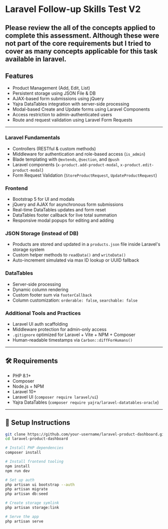 # Laravel Follow-up Skills Test V2

Please review the all of the concepts applied to complete this assessment. Although these were not part of the core requirements but I tried to cover as many concepts applicable for this task available in laravel.
---

## Features

- Product Management (Add, Edit, List)
- Persistent storage using JSON File & DB
- AJAX-based form submissions using jQuery
- Yajra DataTables integration with server-side processing
- Modal-based Create and Update forms using Laravel Components
- Access restriction to admin-authenticated users
- Route and request validation using Laravel Form Requests

---

### Laravel Fundamentals
- Controllers (RESTful & custom methods)
- Middleware for authentication and role-based access (`is_admin`)
- Blade templating with `@extends`, `@section`, and `@push`
- Laravel components (`x-product.add-product-modal`, `x-product.edit-product-modal`)
- Form Request Validation (`StoreProductRequest`, `UpdateProductRequest`)

### Frontend
- Bootstrap 5 for UI and modals
- jQuery and AJAX for asynchronous form submissions
- Real-time DataTables updates and form reset
- DataTables footer callback for live total summation
- Responsive modal popups for editing and adding

### JSON Storage (instead of DB)
- Products are stored and updated in a `products.json` file inside Laravel's storage system
- Custom helper methods to `readData()` and `writeData()`
- Auto-increment simulated via max ID lookup or UUID fallback

### DataTables
- Server-side processing
- Dynamic column rendering
- Custom footer sum via `footerCallback`
- Column customization: `orderable: false`, `searchable: false`

### Additional Tools and Practices
- Laravel UI auth scaffolding
- Middleware protection for admin-only access
- `.gitignore` optimized for Laravel + Vite + NPM + Composer
- Human-readable timestamps via `Carbon::diffForHumans()`

---

## 🛠 Requirements

- PHP 8.1+
- Composer
- Node.js + NPM
- Laravel 10+
- Laravel UI (`composer require laravel/ui`)
- Yajra DataTables (`composer require yajra/laravel-datatables-oracle`)

---

## 🧪 Setup Instructions

```bash
git clone https://github.com/your-username/laravel-product-dashboard.git
cd laravel-product-dashboard

# Install PHP dependencies
composer install

# Install frontend tooling
npm install
npm run dev

# Set up auth
php artisan ui bootstrap --auth
php artisan migrate
php artisan db:seed

# Create storage symlink
php artisan storage:link

# Serve the app
php artisan serve